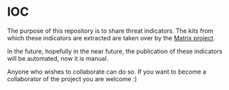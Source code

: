 # IOC

The purpose of this repository is to share threat indicators. The kits from which these indicators are extracted are taken over by the [Matrix project](https://matrixproject.info/). 

In the future, hopefully in the near future, the publication of these indicators will be automated, now it is manual.

Anyone who wishes to collaborate can do so. If you want to become a collaborator of the project you are welcome :)

